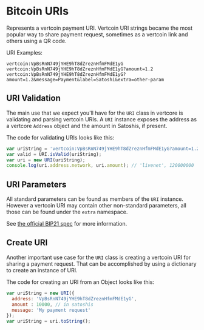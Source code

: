 # Bitcoin URIs
Represents a vertcoin payment URI. Vertcoin URI strings became the most popular way to share payment request, sometimes as a vertcoin link and others using a QR code.

URI Examples:

```
vertcoin:VpBsRnN749jYHE9hT8dZreznHfmFMdE1yG
vertcoin:VpBsRnN749jYHE9hT8dZreznHfmFMdE1yG?amount=1.2
vertcoin:VpBsRnN749jYHE9hT8dZreznHfmFMdE1yG?amount=1.2&message=Payment&label=Satoshi&extra=other-param
```

## URI Validation
The main use that we expect you'll have for the `URI` class in vertcore is validating and parsing vertcoin URIs. A `URI` instance exposes the address as a vertcore `Address` object and the amount in Satoshis, if present.

The code for validating URIs looks like this:

```javascript
var uriString = 'vertcoin:VpBsRnN749jYHE9hT8dZreznHfmFMdE1yG?amount=1.2';
var valid = URI.isValid(uriString);
var uri = new URI(uriString);
console.log(uri.address.network, uri.amount); // 'livenet', 120000000
```

## URI Parameters
All standard parameters can be found as members of the `URI` instance. However a vertcoin URI may contain other non-standard parameters, all those can be found under the `extra` namespace.

See [the official BIP21 spec](https://github.com/bitcoin/bips/blob/master/bip-0021.mediawiki) for more information.

## Create URI
Another important use case for the `URI` class is creating a vertcoin URI for sharing a payment request. That can be accomplished by using a dictionary to create an instance of URI.

The code for creating an URI from an Object looks like this:

```javascript
var uriString = new URI({
  address: 'VpBsRnN749jYHE9hT8dZreznHfmFMdE1yG',
  amount : 10000, // in satoshis
  message: 'My payment request'
});
var uriString = uri.toString();
```
